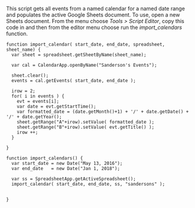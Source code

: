 This script gets all events from a named calendar for a named date range and populates the active Google Sheets document. To use, open a new Sheets document. From the menu choose *Tools > Script Editor*, copy this code in and then from the editor menu choose run the *import_calendars* function.

    function import_calendar( start_date, end_date, spreadsheet, sheet_name) {
      var sheet = spreadsheet.getSheetByName(sheet_name);

      var cal = CalendarApp.openByName("Sanderson's Events");

      sheet.clear();
      events = cal.getEvents( start_date, end_date ); 

      irow = 2;
      for( i in events ) {
        evt = events[i];
        var date = evt.getStartTime();
        var formatted_date = (date.getMonth()+1) + '/' + date.getDate() + '/' + date.getYear();
        sheet.getRange("A"+irow).setValue( formatted_date );
        sheet.getRange("B"+irow).setValue( evt.getTitle() );
        irow ++;
      }

    }

    function import_calendars() {
      var start_date = new Date("May 13, 2016");
      var end_date   = new Date("Jan 1, 2018");

      var ss = SpreadsheetApp.getActiveSpreadsheet();
      import_calendar( start_date, end_date, ss, "sandersons" );

    
    }
